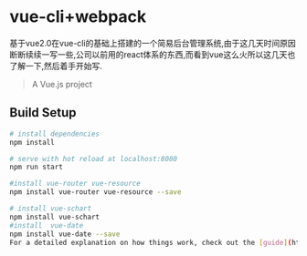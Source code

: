 # vue-cli+webpack
基于vue2.0在vue-cli的基础上搭建的一个简易后台管理系统,由于这几天时间原因断断续续一写一些,公司以前用的react体系的东西,而看到vue这么火所以这几天也了解一下,然后着手开始写.
> A Vue.js project

## Build Setup

``` bash
# install dependencies
npm install

# serve with hot reload at localhost:8080
npm run start

#install vue-router vue-resource
npm install vue-router vue-resource --save

# install vue-schart
npm install vue-schart
#install  vue-date
npm install vue-date --save
For a detailed explanation on how things work, check out the [guide](http://vuejs-templates.github.io/webpack/) and [docs for vue-loader](http://vuejs.github.io/vue-loader).
